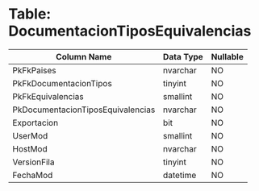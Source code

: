 # Table: DocumentacionTiposEquivalencias

| Column Name | Data Type | Nullable |
|-------------|-----------|----------|
| PkFkPaises | nvarchar | NO |
| PkFkDocumentacionTipos | tinyint | NO |
| PkFkEquivalencias | smallint | NO |
| PkDocumentacionTiposEquivalencias | nvarchar | NO |
| Exportacion | bit | NO |
| UserMod | smallint | NO |
| HostMod | nvarchar | NO |
| VersionFila | tinyint | NO |
| FechaMod | datetime | NO |
